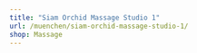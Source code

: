 ```yaml
---
title: "Siam Orchid Massage Studio 1"
url: /muenchen/siam-orchid-massage-studio-1/
shop: Massage
---
```

